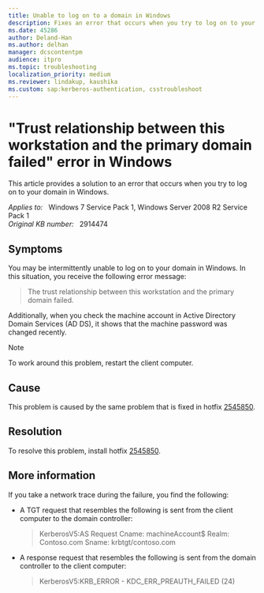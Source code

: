 ```yaml
---
title: Unable to log on to a domain in Windows
description: Fixes an error that occurs when you try to log on to your domain in Windows.
ms.date: 45286
author: Deland-Han
ms.author: delhan
manager: dcscontentpm
audience: itpro
ms.topic: troubleshooting
localization_priority: medium
ms.reviewer: lindakup, kaushika
ms.custom: sap:kerberos-authentication, csstroubleshoot
---
```

# "Trust relationship between this workstation and the primary domain failed" error in Windows

This article provides a solution to an error that occurs when you try to log on to your domain in Windows.

_Applies to:_ &nbsp; Windows 7 Service Pack 1, Windows Server 2008 R2 Service Pack 1  
_Original KB number:_ &nbsp; 2914474

## Symptoms

You may be intermittently unable to log on to your domain in Windows. In this situation, you receive the following error message:

> The trust relationship between this workstation and the primary domain failed.

Additionally, when you check the machine account in Active Directory Domain Services (AD DS), it shows that the machine password was changed recently.

> [!NOTE]
> To work around this problem, restart the client computer.

## Cause

This problem is caused by the same problem that is fixed in hotfix [2545850](https://support.microsoft.com/help/2545850).

## Resolution

To resolve this problem, install hotfix [2545850](https://support.microsoft.com/help/2545850).

## More information

If you take a network trace during the failure, you find the following:

- A TGT request that resembles the following is sent from the client computer to the domain controller:

    > KerberosV5:AS Request Cname: machineAccount$ Realm: Contoso.com Sname: krbtgt/contoso.com

- A response request that resembles the following is sent from the domain controller to the client computer:

    > KerberosV5:KRB_ERROR - KDC_ERR_PREAUTH_FAILED (24)
